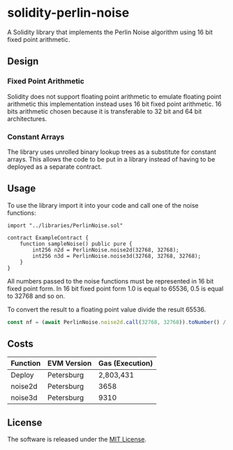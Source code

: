 # solidity-perlin-noise

A Solidity library that implements the Perlin Noise algorithm using 16 bit fixed point arithmetic.

## Design

### Fixed Point Arithmetic

Solidity does not support floating point arithmetic to emulate floating point arithmetic this implementation instead
uses 16 bit fixed point arithmetic. 16 bits arithmetic chosen because it is transferable to 32 bit and 
64 bit architectures.

### Constant Arrays

The library uses unrolled binary lookup trees as a substitute for constant arrays. This allows the code 
to be put in a library instead of having to be deployed as a separate contract.

## Usage

To use the library import it into your code and call one of the noise functions:


```solidity
import "../libraries/PerlinNoise.sol"

contract ExampleContract {
    function sampleNoise() public pure {
        int256 n2d = PerlinNoise.noise2d(32768, 32768);
        int256 n3d = PerlinNoise.noise3d(32768, 32768, 32768);
    }
}
```


All numbers passed to the noise functions must be represented in 16 bit fixed point form. In 16 bit fixed point
form 1.0 is equal to 65536, 0.5 is equal to 32768 and so on. 

To convert the result to a floating point value divide the result 65536.

```js
const nf = (await PerlinNoise.noise2d.call(32768, 32768)).toNumber() / 65536;
```

## Costs

|Function | EVM Version | Gas (Execution) |  
|---------|-------------|-----------------|
| Deploy  | Petersburg  | 2,803,431       |
| noise2d | Petersburg  | 3658            |
| noise3d | Petersburg  | 9310            |

## License

The software is released under the [MIT License](LICENSE).